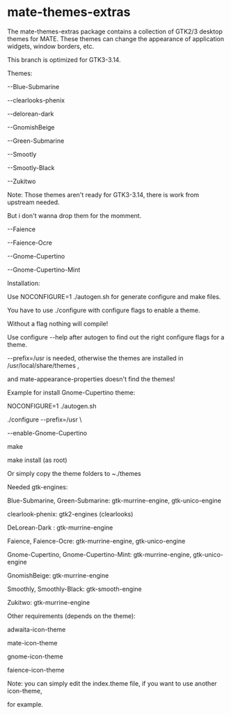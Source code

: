 mate-themes-extras
====================

The mate-themes-extras package contains a collection of GTK2/3 desktop themes for MATE. These themes can change the appearance of application widgets, window borders, etc.

This branch is optimized for GTK3-3.14.

Themes:

--Blue-Submarine

--clearlooks-phenix

--delorean-dark

--GnomishBeige

--Green-Submarine

--Smootly

--Smootly-Black

--Zukitwo

Note: Those themes aren't ready for GTK3-3.14, there is work from upstream needed.

But i don't wanna drop them for the momment.


--Faience

--Faience-Ocre

--Gnome-Cupertino

--Gnome-Cupertino-Mint


Installation:

Use NOCONFIGURE=1 ./autogen.sh for generate configure and make files.

You have to use ./configure with configure flags to enable a theme.

Without a flag nothing will compile!

Use configure --help after autogen to find out the right configure flags for a theme.

--prefix=/usr is needed, otherwise the themes are installed in /usr/local/share/themes ,

and  mate-appearance-properties doesn't find the themes!


Example for install Gnome-Cupertino theme:

NOCONFIGURE=1 ./autogen.sh

./configure --prefix=/usr \

--enable-Gnome-Cupertino

make

make install (as root)


Or simply copy the theme folders to ~./themes


Needed gtk-engines:

Blue-Submarine, Green-Submarine: gtk-murrine-engine, gtk-unico-engine

clearlook-phenix: gtk2-engines (clearlooks)

DeLorean-Dark : gtk-murrine-engine

Faience, Faience-Ocre: gtk-murrine-engine, gtk-unico-engine

Gnome-Cupertino, Gnome-Cupertino-Mint: gtk-murrine-engine, gtk-unico-engine

GnomishBeige: gtk-murrine-engine

Smoothly, Smoothly-Black: gtk-smooth-engine

Zukitwo: gtk-murrine-engine


Other requirements (depends on the theme):

adwaita-icon-theme

mate-icon-theme

gnome-icon-theme

faience-icon-theme

Note: you can simply edit the index.theme file, if you want to use another icon-theme,

for example.
